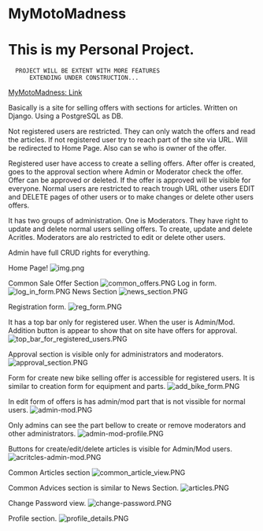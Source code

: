 # MyMotoMadness
 

# This is my Personal Project.

      PROJECT WILL BE EXTENT WITH MORE FEATURES
          EXTENDING UNDER CONSTRUCTION...


[MyMotoMadness: Link](https://qceka88.pythonanywhere.com/)




Basically is a site for selling offers with sections for articles. Written on Django. Using a PostgreSQL as DB.

Not registered users are restricted. They can only watch the offers and read the articles.
If not registered user try to reach part of the site via URL. Will be redirected to Home Page.
Also can se who is owner of the offer.

Registered user have access to create a selling offers. After offer is created, goes to the approval section 
where Admin or Moderator check the offer. Offer can be approved or deleted. 
If the offer is approved will be visible for everyone. Normal users are restricted to reach trough URL
other users EDIT and DELETE pages of other users or to make changes or delete other users offers. 

It has two groups of administration. One is Moderators. 
They have right to update and delete normal users selling offers. To create, update and delete Acritles.
Moderators are alo restricted to edit or delete other users.


Admin have full CRUD rights for everything.



Home Page!
![img.png](readme_images/img.png)

Common Sale Offer Section
![common_offers.PNG](readme_images%2Fcommon_offers.PNG)
Log in form.
![log_in_form.PNG](readme_images%2Flog_in_form.PNG)
News Section
![news_section.PNG](readme_images%2Fnews_section.PNG)

Registration form.
![reg_form.PNG](readme_images%2Freg_form.PNG)

It has a top bar only for registered user. When the user is Admin/Mod.
Addition button is appear to show that on site have offers for approval.
![top_bar_for_registered_users.PNG](readme_images%2Ftop_bar_for_registered_users.PNG)

Approval section is visible only for administrators and moderators.
![approval_section.PNG](readme_images%2Fapproval_section.PNG)


Form for create new bike selling offer is accessible for registered users.
It is similar to creation form for equipment and parts.
![add_bike_form.PNG](readme_images%2Fadd_bike_form.PNG)

In edit form of offers is has admin/mod part that is not vissible for normal users.
![admin-mod.PNG](readme_images%2Fadmin-mod.PNG)

Only admins can see the part bellow to create or remove moderators and other administrators.
![admin-mod-profile.PNG](readme_images%2Fadmin-mod-profile.PNG)

Buttons for create/edit/delete articles is visible for Admin/Mod users.
![acritcles-admin-mod.PNG](readme_images%2Facritcles-admin-mod.PNG)

Common Articles section
![common_article_view.PNG](readme_images%2Fcommon_article_view.PNG)

Common Advices section is similar to News Section.
![articles.PNG](readme_images%2Farticles.PNG)

Change Password view.
![change-password.PNG](readme_images%2Fchange-password.PNG)

Profile section.
![profile_details.PNG](readme_images%2Fprofile_details.PNG)
